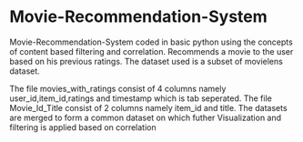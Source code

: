 # Movie-Recommendation-System
Movie-Recommendation-System coded in basic python using the concepts of content based filtering and correlation.
Recommends a movie to the user based on his previous ratings.
The dataset used is a subset of movielens dataset.

The file movies_with_ratings consist of 4 columns namely user_id,item_id,ratings and timestamp which is tab seperated.
The file Movie_Id_Title consist of 2 columns namely item_id and title.
The datasets are merged to form a common dataset on which futher Visualization and filtering is applied based on correlation
